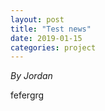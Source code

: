 ```yaml
---
layout: post
title: "Test news"
date: 2019-01-15
categories: project
---
```


*By Jordan*

<html>
  <head>

  </head>
  <body>
    <p style="margin-top: 0">
      fefergrg
    </p>
  </body>
</html>
